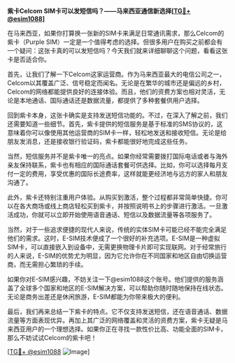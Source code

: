 **紫卡Celcom SIM卡可以发短信吗？——马来西亚通信新选择[[TG💪+ @esim1088](https://t.me/s/esim1088)]**

在马来西亚，如果你打算换一张新的SIM卡来满足日常通讯需求，那么Celcom的紫卡（Purple SIM）一定是一个值得考虑的选择。但很多用户在购买之前都会有一个疑问：这张卡真的可以发短信吗？今天我们就来详细聊聊这个问题，看看这张卡是否适合你。

首先，让我们了解一下Celcom这家运营商。作为马来西亚最大的电信公司之一，Celcom以其覆盖广泛、信号稳定而闻名。无论是在繁华的城市还是偏远的乡村，Celcom的网络都能提供良好的连接体验。而且，他们的资费方案也相对灵活，无论是本地通话、国际通话还是数据流量，都提供了多种套餐供用户选择。

回到紫卡本身，这张卡确实是支持发送短信功能的。不过，在深入了解之前，我们还需要知道一些细节。首先，紫卡提供的短信服务是基于标准的SMS协议的，这意味着你可以像使用其他运营商的SIM卡一样，轻松地发送和接收短信。无论是给朋友发消息，还是接收银行验证码，紫卡都能很好地完成这些任务。

当然，短信服务并不是紫卡唯一的亮点。如果你经常需要拨打国际电话或者与海外亲友保持联系，紫卡也有相应的国际通话套餐可供选择。比如，你可以选择每月支付一定的费用，享受优惠的国际长途费率，这样就能更经济地与远方的家人和朋友沟通了。

此外，紫卡还特别注重用户体验。从购买到激活，整个过程都非常简单快捷。你可以在各大商场或线上商店轻松买到紫卡，并按照说明书上的步骤进行激活。一旦激活成功，你就可以立即开始使用语音通话、短信以及数据流量等各项服务了。

当然，对于一些追求便捷的现代人来说，传统的实体SIM卡可能已经不能完全满足他们的需求。这时，E-SIM技术便成了一个很好的补充选项。E-SIM是一种虚拟SIM卡，可以直接嵌入到设备中，无需更换物理卡片即可实现联网。对于经常旅行的人来说，E-SIM的优势尤为明显，因为它允许你在不同国家和地区自由切换运营商，而无需担心繁琐的手续。

如果你对E-SIM感兴趣，不妨关注一下@esim1088这个账号。他们提供的服务涵盖了全球多个国家和地区的E-SIM解决方案，可以帮助你随时随地保持在线状态。无论是商务出差还是休闲旅游，E-SIM都能为你带来极大的便利。

最后，我们再来总结一下紫卡的特点。它不仅支持发送短信，还在语音通话、数据流量等方面表现优异。再加上其广泛的网络覆盖和灵活的资费方案，紫卡无疑是马来西亚用户的一个理想选择。如果你正在寻找一款性价比高、功能全面的SIM卡，那么不妨试试Celcom的紫卡吧！

[[TG💪+ @esim1088](https://t.me/s/esim1088) ![Image](https://i.postimg.cc/4NQfJmqS/Snipaste-2025-05-13-00-14-12.png)]